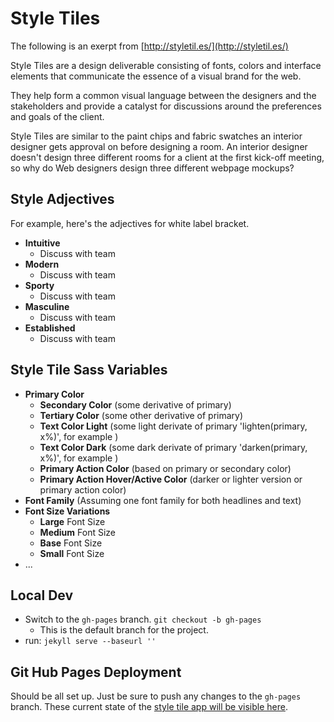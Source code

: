 Style Tiles
===========

The following is an exerpt from [http://styletil.es/](http://styletil.es/)

Style Tiles are a design deliverable consisting of fonts, colors and interface elements that communicate the essence of a visual brand for the web.

They help form a common visual language between the designers and the stakeholders and provide a catalyst for discussions around the preferences and goals of the client.

Style Tiles are similar to the paint chips and fabric swatches an interior designer gets approval on before designing a room. An interior designer doesn't design three different rooms for a client at the first kick-off meeting, so why do Web designers design three different webpage mockups?

## Style Adjectives

For example, here's the adjectives for white label bracket.

- **Intuitive**
  - Discuss with team
- **Modern**
  - Discuss with team
- **Sporty**
  - Discuss with team
- **Masculine**
  - Discuss with team
- **Established**
  - Discuss with team

## Style Tile Sass Variables

- **Primary Color**
  - **Secondary Color** (some derivative of primary)
  - **Tertiary Color** (some other derivative of primary)
  - **Text Color Light** (some light derivate of primary 'lighten(primary, x%)', for example )
  - **Text Color Dark** (some dark derivate of primary 'darken(primary, x%)', for example )
  - **Primary Action Color** (based on primary or secondary color)
  - **Primary Action Hover/Active Color** (darker or lighter version or primary action color)
- **Font Family** (Assuming one font family for both headlines and text)
- **Font Size Variations**
  - **Large** Font Size
  - **Medium** Font Size
  - **Base** Font Size
  - **Small** Font Size
- ...

## Local Dev

- Switch to the `gh-pages` branch. `git checkout -b gh-pages`
  - This is the default branch for the project.
- run: `jekyll serve --baseurl ''`

## Git Hub Pages Deployment

Should be all set up. Just be sure to push any changes to the `gh-pages` branch. These current state of the [style tile app will be visible here](http://sportstech.github.io/style-tiles/).